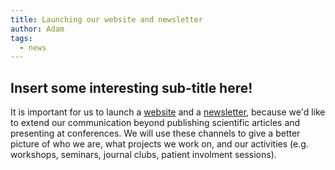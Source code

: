 ```yaml
---
title: Launching our website and newsletter
author: Adam
tags:
  - news
---
```


## Insert some interesting sub-title here!

It is important for us to launch a [website](https://hulmanlab.com) and a [newsletter](https://mailchi.mp/rm/hulman-lab-newsletter), 
because we'd like to extend our communication beyond publishing scientific articles and presenting at conferences. 
We will use these channels to give a better picture of who we are, what projects we work on, and our activities 
(e.g. workshops, seminars, journal clubs, patient involment sessions). 
